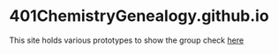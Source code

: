 # 401ChemistryGenealogy.github.io

This site holds various prototypes to show the group check [here](http://401chemistrygenealogy.github.io/)
